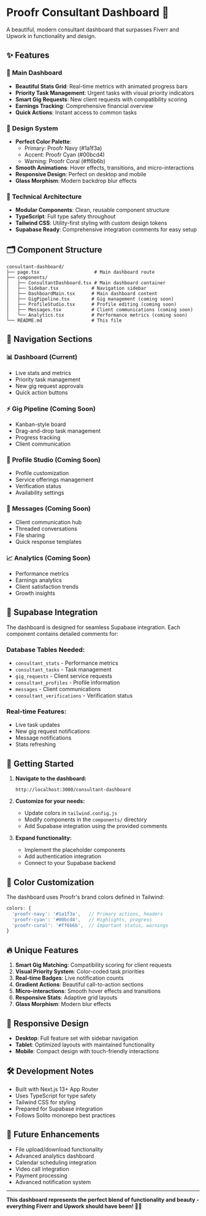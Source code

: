 # Proofr Consultant Dashboard 🚀

A beautiful, modern consultant dashboard that surpasses Fiverr and Upwork in functionality and design.

## ✨ Features

### 🎯 **Main Dashboard**
- **Beautiful Stats Grid**: Real-time metrics with animated progress bars
- **Priority Task Management**: Urgent tasks with visual priority indicators
- **Smart Gig Requests**: New client requests with compatibility scoring
- **Earnings Tracking**: Comprehensive financial overview
- **Quick Actions**: Instant access to common tasks

### 🎨 **Design System**
- **Perfect Color Palette**: 
  - Primary: Proofr Navy (#1a1f3a)
  - Accent: Proofr Cyan (#00bcd4)  
  - Warning: Proofr Coral (#ff6b6b)
- **Smooth Animations**: Hover effects, transitions, and micro-interactions
- **Responsive Design**: Perfect on desktop and mobile
- **Glass Morphism**: Modern backdrop blur effects

### 🔧 **Technical Architecture**
- **Modular Components**: Clean, reusable component structure
- **TypeScript**: Full type safety throughout
- **Tailwind CSS**: Utility-first styling with custom design tokens
- **Supabase Ready**: Comprehensive integration comments for easy setup

## 🗂️ **Component Structure**

```
consultant-dashboard/
├── page.tsx                    # Main dashboard route
├── components/
│   ├── ConsultantDashboard.tsx # Main dashboard container
│   ├── Sidebar.tsx            # Navigation sidebar
│   ├── DashboardMain.tsx      # Main dashboard content
│   ├── GigPipeline.tsx        # Gig management (coming soon)
│   ├── ProfileStudio.tsx      # Profile editing (coming soon)
│   ├── Messages.tsx           # Client communications (coming soon)
│   └── Analytics.tsx          # Performance metrics (coming soon)
└── README.md                  # This file
```

## 🎯 **Navigation Sections**

### 📊 **Dashboard** (Current)
- Live stats and metrics
- Priority task management
- New gig request approvals
- Quick action buttons

### ⚡ **Gig Pipeline** (Coming Soon)
- Kanban-style board
- Drag-and-drop task management
- Progress tracking
- Client communication

### 👤 **Profile Studio** (Coming Soon)
- Profile customization
- Service offerings management
- Verification status
- Availability settings

### 💬 **Messages** (Coming Soon)
- Client communication hub
- Threaded conversations
- File sharing
- Quick response templates

### 📈 **Analytics** (Coming Soon)
- Performance metrics
- Earnings analytics
- Client satisfaction trends
- Growth insights

## 🔌 **Supabase Integration**

The dashboard is designed for seamless Supabase integration. Each component contains detailed comments for:

### **Database Tables Needed:**
- `consultant_stats` - Performance metrics
- `consultant_tasks` - Task management
- `gig_requests` - Client service requests
- `consultant_profiles` - Profile information
- `messages` - Client communications
- `consultant_verifications` - Verification status

### **Real-time Features:**
- Live task updates
- New gig request notifications
- Message notifications
- Stats refreshing

## 🚀 **Getting Started**

1. **Navigate to the dashboard:**
   ```
   http://localhost:3000/consultant-dashboard
   ```

2. **Customize for your needs:**
   - Update colors in `tailwind.config.js`
   - Modify components in the `components/` directory
   - Add Supabase integration using the provided comments

3. **Expand functionality:**
   - Implement the placeholder components
   - Add authentication integration
   - Connect to your Supabase backend

## 🎨 **Color Customization**

The dashboard uses Proofr's brand colors defined in Tailwind:

```javascript
colors: {
  'proofr-navy': '#1a1f3a',   // Primary actions, headers
  'proofr-cyan': '#00bcd4',   // Highlights, progress
  'proofr-coral': '#ff6b6b',  // Important status, warnings
}
```

## 🔥 **Unique Features**

1. **Smart Gig Matching**: Compatibility scoring for client requests
2. **Visual Priority System**: Color-coded task priorities
3. **Real-time Badges**: Live notification counts
4. **Gradient Actions**: Beautiful call-to-action sections
5. **Micro-interactions**: Smooth hover effects and transitions
6. **Responsive Stats**: Adaptive grid layouts
7. **Glass Morphism**: Modern blur effects

## 📱 **Responsive Design**

- **Desktop**: Full feature set with sidebar navigation
- **Tablet**: Optimized layouts with maintained functionality  
- **Mobile**: Compact design with touch-friendly interactions

## 🛠️ **Development Notes**

- Built with Next.js 13+ App Router
- Uses TypeScript for type safety
- Tailwind CSS for styling
- Prepared for Supabase integration
- Follows Solito monorepo best practices

## 🎯 **Future Enhancements**

- File upload/download functionality
- Advanced analytics dashboard
- Calendar scheduling integration
- Video call integration
- Payment processing
- Advanced notification system

---

**This dashboard represents the perfect blend of functionality and beauty - everything Fiverr and Upwork should have been! 🎨✨** 